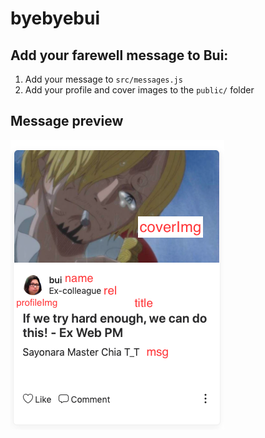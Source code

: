 # byebyebui

## Add your farewell message to Bui:
1. Add your message to `src/messages.js`
2. Add your profile and cover images to the `public/` folder

## Message preview
![](example.png)
